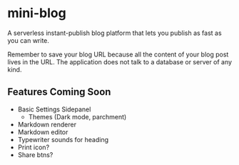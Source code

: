 # mini-blog
A serverless instant-publish blog platform that lets you publish as fast as you can write.

Remember to save your blog URL because all the content of your blog post lives in the URL. The application does not talk to a database or server of any kind.
## Features Coming Soon
 - Basic Settings Sidepanel
     - Themes (Dark mode, parchment)
 - Markdown renderer
 - Markdown editor
 - Typewriter sounds for heading
 - Print icon?
 - Share btns?

